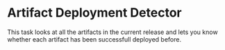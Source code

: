 # Artifact Deployment Detector

This task looks at all the artifacts in the current release and lets you know whether each artifact has been successfull deployed before.